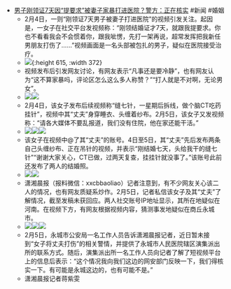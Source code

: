 - [男子刚领证7天因“提要求”被妻子家暴打进医院？警方：正在核实](https://www.toutiao.com/article/7196620744766259750) #新闻 #婚姻
	- 2月4日，一则“刚领证7天男子被妻子打进医院”的视频引发关注。起因是，一女子在社交平台发视频称：“刚领结婚证才7天，就跟我提要求。你也不看看我会不会惯着你，跟我呲愣，先打一架再说，超常发挥把我新任男朋友打伤了……”视频画面是一名头部被包扎的男子，疑似在医院接受治疗。
	- ![](https://p3-sign.toutiaoimg.com/tos-cn-i-tjoges91tu/TUz6vQfke6Z3S~noop.image?_iz=58558&from=article.pc_detail&x-expires=1676359434&x-signature=qhImGKo8rIHxzYAQHSQLEz6npYc%3D){:height 615, :width 372}
	- 视频发布后引发网友讨论，有网友表示“凡事还是要冷静”，也有网友认为“这不算家暴吗，评论区怎么这么多人称赞？”“打人就是不对啊，无论男女”。
	- ![](https://p3-sign.toutiaoimg.com/tos-cn-i-tjoges91tu/TUz6vSFHLHikQj~noop.image?_iz=58558&from=article.pc_detail&x-expires=1676359434&x-signature=mOM6oSoX1OC4rAFCJLBvUnQt6Jg%3D)![](https://p3-sign.toutiaoimg.com/tos-cn-i-tjoges91tu/TUz6vSp34KJi8K~noop.image?_iz=58558&from=article.pc_detail&x-expires=1676359434&x-signature=p4k3oXiYNELRkh9EEHU3r%2BZVlw8%3D)
	- 2月4日，该女子发布后续视频称“缝七针，一星期后拆线，做个脑CT吃药挂针”，视频中其“丈夫”身穿睡衣、头缠着纱布。2月5日，该女子又发视频称：“请各大媒体不要乱报道，我们没有住院，他在家还能干活。”
	- ![](https://p3-sign.toutiaoimg.com/tos-cn-i-tjoges91tu/TUz6vTKHKvLttx~noop.image?_iz=58558&from=article.pc_detail&x-expires=1676359434&x-signature=%2BGvMCgdZKYEnE7XTi%2B03PoFBkeI%3D)![](https://p3-sign.toutiaoimg.com/tos-cn-i-tjoges91tu/TUz6vU3B1TsqAM~noop.image?_iz=58558&from=article.pc_detail&x-expires=1676359434&x-signature=%2BlKPEoPHYDk8W3FFxdQvNm2qk3g%3D)![](https://p3-sign.toutiaoimg.com/tos-cn-i-tjoges91tu/TUz6wFlIA7gLFB~noop.image?_iz=58558&from=article.pc_detail&x-expires=1676359434&x-signature=vv2%2FRrQlJEzuhJgIxjsiKLoZ9hU%3D)
	- 该女子在视频中@了其“丈夫”的账号。4日至5日，其“丈夫”先后发布两条自己头缠纱布、正在吊针的视频，并表示“刚结婚七天，头给我干的缝七针”“谢谢大家关心，CT已做，过两天复查，挂挂针就没事了。”该账号此前还发布了两人的结婚照。
	- ![](https://p3-sign.toutiaoimg.com/tos-cn-i-tjoges91tu/TUz6wGqAMJ8GS7~noop.image?_iz=58558&from=article.pc_detail&x-expires=1676359434&x-signature=iWoEADoN8PZAbz88NYv2ZFBGpnU%3D)![](https://p3-sign.toutiaoimg.com/tos-cn-i-tjoges91tu/TUz6wOT7ES9aWG~noop.image?_iz=58558&from=article.pc_detail&x-expires=1676359434&x-signature=eSntAE3dcJS%2FLB8bTcK%2FDjMEc9I%3D)
	- 潇湘晨报（报料微信：xxcbbaoliao）记者注意到，有不少网友关心该二人的情况，也有网友质疑系炒作。2月5日，记者私信该女子及其“丈夫”了解情况，截至发稿未获回应。两人社交账号IP地址显示，其所在地疑似在河南。在视频下方，有网友根据视频内容，猜测事发地疑似在商丘永城市。
	- ![](https://p3-sign.toutiaoimg.com/tos-cn-i-tjoges91tu/TUz6wP7DE6yqMl~noop.image?_iz=58558&from=article.pc_detail&x-expires=1676359434&x-signature=H36D92KePYqGmwIAWHxsNFHaCks%3D)![](https://p3-sign.toutiaoimg.com/tos-cn-i-tjoges91tu/TUz6wQG8o11d0j~noop.image?_iz=58558&from=article.pc_detail&x-expires=1676359434&x-signature=ZII70CmNA8G444D84BNpLbq%2FkcA%3D)![](https://p3-sign.toutiaoimg.com/tos-cn-i-tjoges91tu/TUz6xBtHVjVnxo~noop.image?_iz=58558&from=article.pc_detail&x-expires=1676359434&x-signature=mwENrJXc4aCyjzVEU%2BDNx64ItLQ%3D)
	- 2月5日，永城市公安局一名工作人员告诉潇湘晨报记者，近日暂未接到“女子将丈夫打伤”的相关警情，并提供了永城市人民医院辖区演集派出所的联系方式。随后，演集派出所一名工作人员向记者了解了短视频平台上的信息后表示：“这个情况我向我们这边的网安部门反映一下，我们得核实一下。有可能是永城这边的，也有可能不是。”
	- 潇湘晨报记者蒋紫雯